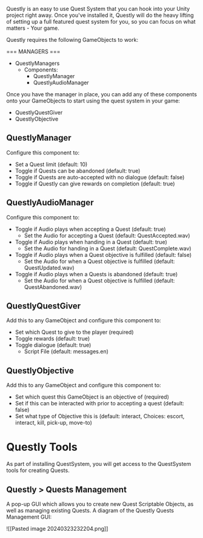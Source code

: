 Questly is an easy to use Quest System that you can hook into your Unity project right away. Once you've installed it, Questly will do the heavy lifting of setting up a full featured quest system for you, so you can focus on what matters - Your game.

Questly requires the following GameObjects to work:

=== MANAGERS ===
- QuestlyManagers
	- Components:
		- QuestlyManager
		- QuestlyAudioManager

Once you have the manager in place, you can add any of these components onto your GameObjects to start using the quest system in your game:
- QuestlyQuestGiver
- QuestlyObjective
## QuestlyManager
Configure this component to:
- Set a Quest limit (default: 10)
- Toggle if Quests can be abandoned (default: true)
- Toggle if Quests are auto-accepted with no dialogue (default: false)
- Toggle if Questly can give rewards on completion (default: true)
## QuestlyAudioManager
Configure this component to:
- Toggle if Audio plays when accepting a Quest (default: true)
	- Set the Audio for accepting a Quest (default: QuestAccepted.wav)
- Toggle if Audio plays when handing in a Quest (default: true)
	- Set the Audio for handing in a Quest (default: QuestComplete.wav)
- Toggle if Audio plays when a Quest objective is fulfilled (default: false)
	- Set the Audio for when a Quest objective is fulfilled (default: QuestUpdated.wav)
- Toggle if Audio plays when a Quests is abandoned (default: true)
	- Set the Audio for when a Quest objective is fulfilled (default: QuestAbandoned.wav)
## QuestlyQuestGiver
Add this to any GameObject and configure this component to:
- Set which Quest to give to the player (required)
- Toggle rewards (default: true)
- Toggle dialogue (default: true)
	- Script File (default: messages.en)
## QuestlyObjective
Add this to any GameObject and configure this component to:
- Set which quest this GameObject is an objective of (required)
- Set if this can be interacted with prior to accepting a quest (default: false)
- Set what type of Objective this is (default: interact, Choices: escort, interact, kill, pick-up, move-to)
# Questly Tools
As part of installing QuestSystem, you will get access to the QuestSystem tools for creating Quests.
## Questly > Quests Management
A pop-up GUI which allows you to create new Quest Scriptable Objects, as well as managing existing Quests. A diagram of the Questly Quests Management GUI:

![[Pasted image 20240323232204.png]]
